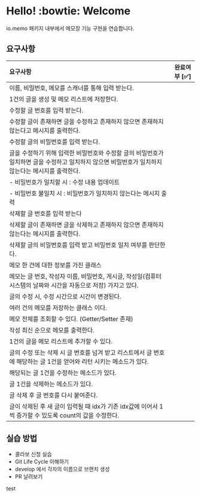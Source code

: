 # Hello! :bowtie: Welcome

io.memo 패키지 내부에서 메모장 기능 구현을 연습합니다.

## 요구사항

| 요구사항                                                                               | 완료여부 [:white_check_mark:]  |
|:-----------------------------------------------------------------------------------|:--------------------------:|
| 이름, 비밀번호, 메모를 스캐너를 통해 입력 받는다.                                                      |
| 1건의 글을 생성 및 메모 리스트에 저장한다.                                                          |                            |
| 수정할 글 번호를 입력 받는다.                                                                  |                            |
| 수정할 글이 존재하면 글을 수정하고 존재하지 않으면 존재하지 않는다고 메시지를 출력한다.                                  |                            |
| 수정할 글의 비밀번호를 입력 받는다.                                                               |                            |
| 글을 수정하기 위해 입력한 비밀번호와 수정할 글의 비밀번호가 일치하면 글을 수정하고 일치하지 않으면 비밀번호가 일치하지 않는다는 메시지를 출력한다. |                            |
| - 비밀번호가 일치할 시 : 수정 내용 업데이트                                                         |                            |
| - 비밀번호 불일치 시 : 비밀번호가 일치하지 않는다는 메시지 출력                                              |                            |
| 삭제할 글 번호를 입력 받는다                                                                   |                            |
| 삭제할 글이 존재하면 글을 삭제하고 존재하지 않으면 존재하지 않는다는 메시지를 출력한다.                                  |                            |
| 삭제할 글의 비밀번호를 입력 받고 비밀번호 일치 여부를 판단한다.                                               |                            |
| 메모 한 건에 대한 정보를 가진 클래스                                                              |                            |
| 메모는 글 번호, 작성자 이름, 비밀번호, 게시글, 작성일(컴퓨터 시스템의 날짜와 시간을 자동으로 저장) 가지고 있다.                 |                            |
| 글의 수정 시, 수정 시간으로 시간이 변경된다.                                                         |                            |
| 여러 건의 메모를 저장하는 클래스 이다.                                                             |                            |
| 메모 전체를 조회할 수 있다. (Getter/Setter 존재)                                                |                            |
| 작성 최신 순으로 메모를 출력한다.                                                                |                            |
| 1건의 글을 메모 리스트에 추가할 수 있다.                                                           |                            |
| 글의 수정 또는 삭제 시 글 번호를 넘겨 받고 리스트에서 글 번호에 해당하는  글 1건을 얻어와 리턴 시키는 메소드가 있다.              |                            |
| 해당되는 글 1건을 수정하는 메소드가 있다.                                                           |                            |
| 글 1건을 삭제하는 메소드가 있다.                                                                |                            |
| 글 삭제 후 글 번호를 다시 붙여준다.                                                              |                            |
| 글이 삭제된 후 새 글이 입력될 때 idx가 기존 idx값에 이어서 1씩 증가할 수 있도록 count의 값을 수정한다.                 |                            |

## 실습 방법
- 콜라보 신청 실습
- Git Life Cycle 이해하기
- develop 에서 각자의 이름으로 브랜치 생성
- PR 날려보기


 test
